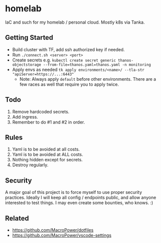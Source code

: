 # homelab

IaC and such for my homelab / personal cloud. Mostly k8s via Tanka.

## Getting Started

- Build cluster with TF, add ssh authorized key if needed.
- Run `./connect.sh <server> <port>`
- Create secrets e.g. `kubectl create secret generic thanos-objectstorage --from-file=thanos.yaml=thanos.yaml -n monitoring`
- Apply envs as needed `tk apply environments/<name>/ --tla-str "apiServer=https://...:6443"`
  - Note: Always apply `default` before other environments. There are a few races as well that require you to apply twice.

## Todo

1. Remove hardcoded secrets.
2. Add ingress.
3. Remember to do #1 and #2 in order.

## Rules

1. Yaml is to be avoided at all costs.
2. Yaml is to be avoided at ALL costs.
3. Nothing hidden except for secrets.
4. Destroy regularly.

## Security

A major goal of this project is to force myself to use proper security
practices. Ideally I will keep all config / endpoints public, and
allow anyone interested to test things. I may even create some
bounties, who knows. :)

## Related

- https://github.com/MacroPower/dotfiles
- https://github.com/MacroPower/vscode-settings
